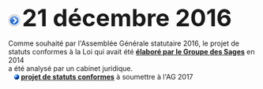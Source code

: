 ![](item.png) <font size="14px"><b>21 décembre 2016</b></font>

Comme souhaité par l'Assemblée Générale statutaire 2016, le projet de statuts conformes à la Loi qui avait été [**élaboré par le Groupe des Sages**](20140210.md) en 2014  
a été analysé par un cabinet juridique.  
&nbsp;&nbsp;&nbsp;![](blue_bullet.gif)&nbsp;[**projet de statuts conformes**](Statuts_Conformes_2017.pdf) à soumettre à l'AG 2017

